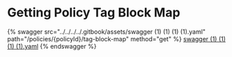 # Getting Policy Tag Block Map



{% swagger src="../../../../.gitbook/assets/swagger (1) (1) (1) (1).yaml" path="/policies/{policyId}/tag-block-map" method="get" %}
[swagger (1) (1) (1) (1).yaml](<../../../../.gitbook/assets/swagger (1) (1) (1) (1).yaml>)
{% endswagger %}

